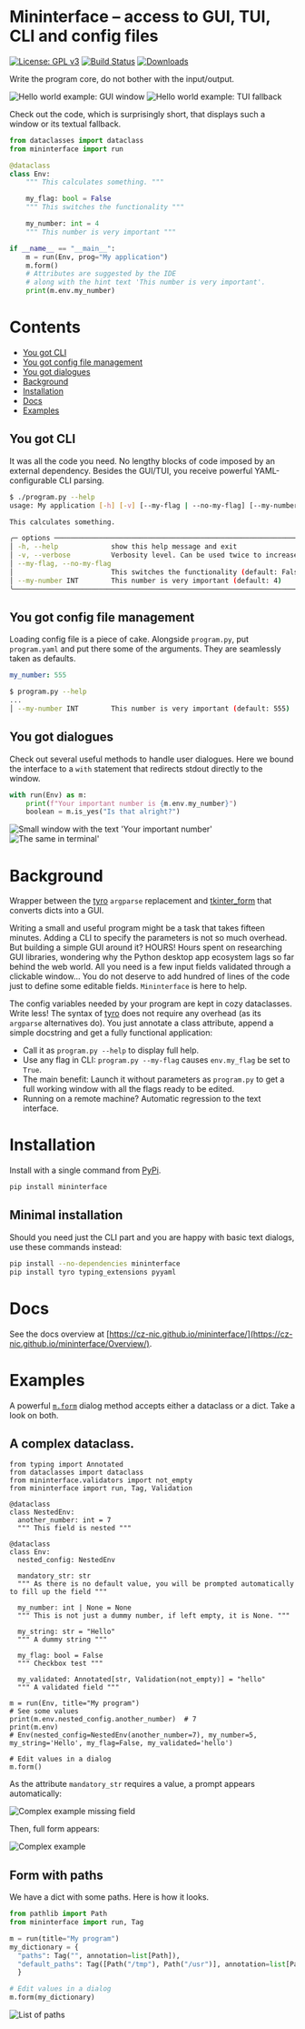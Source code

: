 # Mininterface – access to GUI, TUI, CLI and config files
[![License: GPL v3](https://img.shields.io/badge/License-GPLv3-blue.svg)](https://www.gnu.org/licenses/gpl-3.0)
[![Build Status](https://github.com/CZ-NIC/mininterface/actions/workflows/run-unittest.yml/badge.svg)](https://github.com/CZ-NIC/mininterface/actions)
[![Downloads](https://static.pepy.tech/badge/mininterface)](https://pepy.tech/project/mininterface)

Write the program core, do not bother with the input/output.

![Hello world example: GUI window](asset/hello-gui.avif "A minimal use case – GUI")
![Hello world example: TUI fallback](asset/hello-tui.avif "A minimal use case – TUI fallback")

Check out the code, which is surprisingly short, that displays such a window or its textual fallback.

```python
from dataclasses import dataclass
from mininterface import run

@dataclass
class Env:
    """ This calculates something. """

    my_flag: bool = False
    """ This switches the functionality """

    my_number: int = 4
    """ This number is very important """

if __name__ == "__main__":
    m = run(Env, prog="My application")
    m.form()
    # Attributes are suggested by the IDE
    # along with the hint text 'This number is very important'.
    print(m.env.my_number)
```

# Contents
- [You got CLI](#you-got-cli)
- [You got config file management](#you-got-config-file-management)
- [You got dialogues](#you-got-dialogues)
- [Background](#background)
- [Installation](#installation)
- [Docs](#docs)
- [Examples](#examples)

## You got CLI
It was all the code you need. No lengthy blocks of code imposed by an external dependency. Besides the GUI/TUI, you receive powerful YAML-configurable CLI parsing.


```bash
$ ./program.py --help
usage: My application [-h] [-v] [--my-flag | --no-my-flag] [--my-number INT]

This calculates something.

╭─ options ───────────────────────────────────────────────────────────────╮
│ -h, --help             show this help message and exit                  │
│ -v, --verbose          Verbosity level. Can be used twice to increase.  │
│ --my-flag, --no-my-flag                                                 │
│                        This switches the functionality (default: False) │
│ --my-number INT        This number is very important (default: 4)       │
╰─────────────────────────────────────────────────────────────────────────╯
```

## You got config file management
Loading config file is a piece of cake. Alongside `program.py`, put `program.yaml` and put there some of the arguments. They are seamlessly taken as defaults.

```yaml
my_number: 555
```

```bash
$ program.py --help
...
│ --my-number INT        This number is very important (default: 555)     │
```

## You got dialogues
Check out several useful methods to handle user dialogues. Here we bound the interface to a `with` statement that redirects stdout directly to the window.

```python
with run(Env) as m:
    print(f"Your important number is {m.env.my_number}")
    boolean = m.is_yes("Is that alright?")
```

![Small window with the text 'Your important number'](asset/hello-with-statement.webp "With statement to redirect the output")
![The same in terminal'](asset/hello-with-statement-tui.avif "With statement in TUI fallback")

# Background

Wrapper between the [tyro](https://github.com/brentyi/tyro) `argparse` replacement and [tkinter_form](https://github.com/JohanEstebanCuervo/tkinter_form/) that converts dicts into a GUI.

Writing a small and useful program might be a task that takes fifteen minutes. Adding a CLI to specify the parameters is not so much overhead. But building a simple GUI around it? HOURS! Hours spent on researching GUI libraries, wondering why the Python desktop app ecosystem lags so far behind the web world. All you need is a few input fields validated through a clickable window... You do not deserve to add hundred of lines of the code just to define some editable fields. `Mininterface` is here to help.

The config variables needed by your program are kept in cozy dataclasses. Write less! The syntax of [tyro](https://github.com/brentyi/tyro) does not require any overhead (as its `argparse` alternatives do). You just annotate a class attribute, append a simple docstring and get a fully functional application:
* Call it as `program.py --help` to display full help.
* Use any flag in CLI: `program.py --my-flag`  causes `env.my_flag` be set to `True`.
* The main benefit: Launch it without parameters as `program.py` to get a full working window with all the flags ready to be edited.
* Running on a remote machine? Automatic regression to the text interface.

# Installation

Install with a single command from [PyPi](https://pypi.org/project/mininterface/).

```bash
pip install mininterface
```

## Minimal installation

Should you need just the CLI part and you are happy with basic text dialogs, use these commands instead:

```bash
pip install --no-dependencies mininterface
pip install tyro typing_extensions pyyaml
```

# Docs
See the docs overview at [https://cz-nic.github.io/mininterface/](https://cz-nic.github.io/mininterface/Overview/).

# Examples

A powerful [`m.form`](https://cz-nic.github.io/mininterface/Mininterface/#mininterface.Mininterface.form) dialog method accepts either a dataclass or a dict. Take a look on both.

## A complex dataclass.

```python3
from typing import Annotated
from dataclasses import dataclass
from mininterface.validators import not_empty
from mininterface import run, Tag, Validation

@dataclass
class NestedEnv:
  another_number: int = 7
  """ This field is nested """

@dataclass
class Env:
  nested_config: NestedEnv

  mandatory_str: str
  """ As there is no default value, you will be prompted automatically to fill up the field """

  my_number: int | None = None
  """ This is not just a dummy number, if left empty, it is None. """

  my_string: str = "Hello"
  """ A dummy string """

  my_flag: bool = False
  """ Checkbox test """

  my_validated: Annotated[str, Validation(not_empty)] = "hello"
  """ A validated field """

m = run(Env, title="My program")
# See some values
print(m.env.nested_config.another_number)  # 7
print(m.env)
# Env(nested_config=NestedEnv(another_number=7), my_number=5, my_string='Hello', my_flag=False, my_validated='hello')

# Edit values in a dialog
m.form()
```

As the attribute `mandatory_str` requires a value, a prompt appears automatically:

![Complex example missing field](asset/complex_example_missing_field.avif)

Then, full form appears:

![Complex example](asset/complex_example.avif)

## Form with paths

We have a dict with some paths. Here is how it looks.

```python
from pathlib import Path
from mininterface import run, Tag

m = run(title="My program")
my_dictionary = {
  "paths": Tag("", annotation=list[Path]),
  "default_paths": Tag([Path("/tmp"), Path("/usr")], annotation=list[Path])
  }

# Edit values in a dialog
m.form(my_dictionary)
```

![List of paths](asset/list_of_paths.avif)
